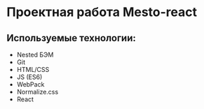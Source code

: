 # Проектная работа Mesto-react
## Используемые технологии:

* Nested БЭМ
* Git
* HTML/CSS
* JS (ES6)
* WebPack
* Normalize.css
* React

